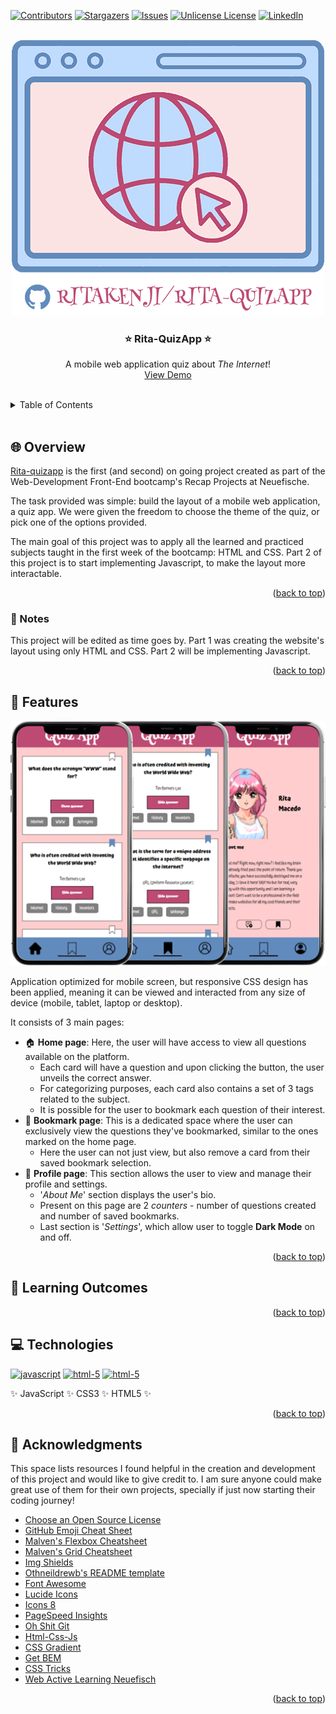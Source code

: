 <a id="readme-top"></a>

[![Contributors][contributors-shield]][contributors-url]
[![Stargazers][stars-shield]][stars-url]
[![Issues][issues-shield]][issues-url]
[![Unlicense License][license-shield]][license-url]
[![LinkedIn][linkedin-shield]][linkedin-url]

</br>
<div align="center">
  <a href="https://ritakenji.github.io/rita-quizapp/">
    <img src="assets/logo.png" alt="Logo">
  </a>

  <h3 align="center">⭐ Rita-QuizApp ⭐</h3>

  <p align="center">
    A mobile web application quiz about <i>The Internet</i>!
    </br>
    <a href="https://ritakenji.github.io/rita-quizapp/">View Demo</a>
  </p>
    </br>
</div>

<!-- TABLE OF CONTENTS -->
<details>
  <summary>Table of Contents</summary>
  <ol>
    <li>
      <a href="#overview">Overview</a>
      <ul>
        <li><a href="#notes">Notes</a></li>
      </ul>
    </li>
    <li><a href="#features">Features</a></li>
    <li><a href="#learning-outcomes">Learning Outcomes</a></li>
    <li><a href="#technologies">Technologies</a></li>
    <li><a href="#acknowledgments">Acknowledgments</a></li>
  </ol>
</details>
</br>

## 🌐 Overview

<!-- Write a brief summary explaining what the project is, its main purpose, and what someone can expect to find in the repository. -->
<p><a href="https://ritakenji.github.io/rita-quizapp/">Rita-quizapp</a> is the first (and second) on going project created as part of the Web-Development Front-End bootcamp's Recap Projects at Neuefische.</p>
<p>The task provided was simple: build the layout of a mobile web application, a quiz app. We were given the freedom to choose the theme of the quiz, or pick one of the options provided.</p>
<p>The main goal of this project was to apply all the learned and practiced subjects taught in the first week of the bootcamp: HTML and CSS. Part 2 of this project is to start implementing Javascript, to make the layout more interactable.</p>

<p align="right">(<a href="#readme-top">back to top</a>)</p>

### 📝 Notes

This project will be edited as time goes by. Part 1 was creating the website's layout using only HTML and CSS. Part 2 will be implementing Javascript.

<p align="right">(<a href="#readme-top">back to top</a>)</p>

## 🧩 Features

![MobilePreview][mobile-preview]

Application optimized for mobile screen, but responsive CSS design has been applied, meaning it can be viewed and interacted from any size of device (mobile, tablet, laptop or desktop).

It consists of 3 main pages:

- 🏠 **Home page**: Here, the user will have access to view all questions available on the platform.
  - Each card will have a question and upon clicking the button, the user unveils the correct answer.
  - For categorizing purposes, each card also contains a set of 3 tags related to the subject.
  - It is possible for the user to bookmark each question of their interest.
- 🔖 **Bookmark page**: This is a dedicated space where the user can exclusively view the questions they've bookmarked, similar to the ones marked on the home page.
  - Here the user can not just view, but also remove a card from their saved bookmark selection.
- 👤 **Profile page**: This section allows the user to view and manage their profile and settings.
  - '_About Me_' section displays the user's bio.
  - Present on this page are 2 _counters_ - number of questions created and number of saved bookmarks.
  - Last section is '_Settings_', which allow user to toggle **Dark Mode** on and off.

<p align="right">(<a href="#readme-top">back to top</a>)</p>

## 🧠 Learning Outcomes

<!-- Learning Outcomes This is a great section to highlight what you've learned. What new concepts did you apply? Did you master a new technology or design principle? This shows off the skills you've gained during the project. -->

<p align="right">(<a href="#readme-top">back to top</a>)</p>

## 💻 Technologies

<p>
  <a href="https://developer.mozilla.org/en-US/docs/Web/JavaScript" target="_blank"> <img src="https://img.icons8.com/dusk/64/javascript-logo.png" alt="javascript" width="40" height="40"/></a>
  <a href="https://developer.mozilla.org/en-US/docs/Web/CSS" target="_blank"> <img src="https://img.icons8.com/dusk/64/css3.png" alt="html-5" width="40" height="40"/></a>
  <a href="https://developer.mozilla.org/en-US/docs/Web/HTML" target="_blank"> <img src="https://img.icons8.com/dusk/64/html-5.png" alt="html-5" width="40" height="40"/></a>
</p>
<p>✨ JavaScript ✨ CSS3 ✨ HTML5 ✨</p>

<p align="right">(<a href="#readme-top">back to top</a>)</p>

## 🏅 Acknowledgments

This space lists resources I found helpful in the creation and development of this project and would like to give credit to. I am sure anyone could make great use of them for their own projects, specially if just now starting their coding journey!

- [Choose an Open Source License](https://choosealicense.com)
- [GitHub Emoji Cheat Sheet](https://www.webpagefx.com/tools/emoji-cheat-sheet)
- [Malven's Flexbox Cheatsheet](https://flexbox.malven.co/)
- [Malven's Grid Cheatsheet](https://grid.malven.co/)
- [Img Shields](https://shields.io)
- [Othneildrewb's README template](https://github.com/othneildrew/Best-README-Template#readme)
- [Font Awesome](https://fontawesome.com)
- [Lucide Icons](https://lucide.dev/icons)
- [Icons 8](https://icons8.com/)
- [PageSpeed Insights](https://pagespeed.web.dev/)
- [Oh Shit Git](https://ohshitgit.com/)
- [Html-Css-Js](https://html-css-js.com/css/generator/box-shadow/)
- [CSS Gradient](https://cssgradient.io/)
- [Get BEM](https://getbem.com/naming/)
- [CSS Tricks](https://css-tricks.com/guides/)
- [Web Active Learning Neuefisch](https://web-active-learning.vercel.app/documents/css-responsive)

<p align="right">(<a href="#readme-top">back to top</a>)</p>

<!-- MARKDOWN LINKS & IMAGES -->
<!-- https://www.markdownguide.org/basic-syntax/#reference-style-links -->

[contributors-shield]: https://img.shields.io/github/contributors/ritakenji/rita-quizapp.svg?style=for-the-badge
[contributors-url]: https://github.com/ritakenji/rita-quizapp/graphs/contributors
[stars-shield]: https://img.shields.io/github/stars/ritakenji/rita-quizapp.svg?style=for-the-badge
[stars-url]: https://github.com/ritakenji/rita-quizapp/stargazers
[issues-shield]: https://img.shields.io/github/issues/ritakenji/rita-quizapp.svg?style=for-the-badge
[issues-url]: https://github.com/ritakenji/rita-quizapp/issues
[license-shield]: https://img.shields.io/github/license/ritakenji/rita-quizapp.svg?style=for-the-badge
[license-url]: https://github.com/ritakenji/rita-quizapp/blob/master/LICENSE.txt
[linkedin-shield]: https://img.shields.io/badge/-LinkedIn-black.svg?style=for-the-badge&logo=linkedin&colorB=555
[linkedin-url]: https://www.linkedin.com/in/rita-macedo-557864103/
[mobile-preview]: assets/mobile_preview.png
